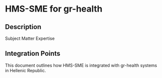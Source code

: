 # HMS-SME for gr-health

## Description

Subject Matter Expertise

## Integration Points

This document outlines how HMS-SME is integrated with gr-health systems in Hellenic Republic.

